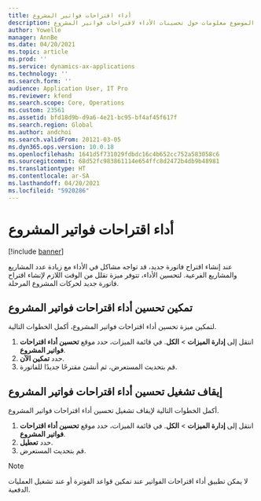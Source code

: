 ```yaml
---
title: أداء اقتراحات فواتير المشروع
description: يوفر هذا الموضوع معلومات حول تحسينات الأداء لاقتراحات فواتير المشروع.
author: Yowelle
manager: AnnBe
ms.date: 04/20/2021
ms.topic: article
ms.prod: ''
ms.service: dynamics-ax-applications
ms.technology: ''
ms.search.form: ''
audience: Application User, IT Pro
ms.reviewer: kfend
ms.search.scope: Core, Operations
ms.custom: 23561
ms.assetid: bfd18d9b-d9a6-4e21-bc95-bf4af45f617f
ms.search.region: Global
ms.author: andchoi
ms.search.validFrom: 20121-03-05
ms.dyn365.ops.version: 10.0.18
ms.openlocfilehash: 1641d5f731029fdbdc16c4b652cc752a583058c6
ms.sourcegitcommit: 68d52fc983861114e654ffc8d2472b4db9b48981
ms.translationtype: HT
ms.contentlocale: ar-SA
ms.lasthandoff: 04/20/2021
ms.locfileid: "5920286"
---
```

# <a name="project-invoice-proposal-performance"></a>أداء اقتراحات فواتير المشروع

[!include [banner](../includes/banner.md)]

عند إنشاء اقتراح فاتورة جديد، قد تواجه مشاكل في الأداء مع زيادة عدد المشاريع والمشاريع الفرعية. لتحسين الأداء، تتوفر ميزة تقلل من الوقت اللازم لإنشاء اقتراح فاتورة جديد لحركات المشروع المرحلة.

## <a name="enable-project-invoice-proposal-performance-enhancement"></a>تمكين تحسين أداء اقتراحات فواتير المشروع
لتمكين ميزة تحسين أداء اقتراحات فواتير المشروع، أكمل الخطوات التالية.

1.  انتقل إلى **إدارة الميزات** > **الكل**. في قائمة الميزات، حدد موقع **تحسين أداء اقتراحات فواتير المشروع**.
2.  حدد **تمكين الآن**.
3.  قم بتحديث المستعرض، ثم أنشئ مقترحًا جديدًا للفاتورة.

## <a name="turn-off-project-invoice-proposal-performance-enhancement"></a>إيقاف تشغيل تحسين أداء اقتراحات فواتير المشروع
أكمل الخطوات التالية لإيقاف تشغيل تحسين أداء اقتراحات فواتير المشروع.

1.  انتقل إلى **إدارة الميزات** > **الكل**. في قائمة الميزات، حدد موقع **تحسين أداء اقتراحات فواتير المشروع**.
2.  حدد **تعطيل**.
3.  قم بتحديث المستعرض.

> [!NOTE]
> لا يمكن تطبيق أداء اقتراحات الفواتير عند تمكين قواعد الفوترة أو عند تشغيل العمليات الدفعية.
